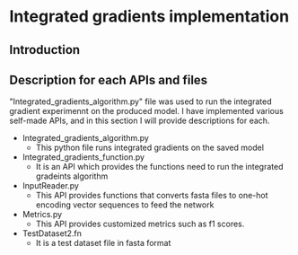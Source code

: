 # Integrated gradients implementation
## Introduction

## Description for each APIs and files
<p>"Integrated_gradients_algorithm.py" file was used to run the integrated gradient experimennt on the produced model. I have implemented various self-made APIs, and in this section I will provide descriptions for each.</p>
<ul>
  <li>Integrated_gradients_algorithm.py
    <ul>
      <li>This python file runs integrated gradients on the saved model</li>
    </ul>
  </li>
  <li>Integrated_gradients_function.py
    <ul>
      <li>It is an API which provides the functions need to run the integrated gradeints algorithm</li>
    </ul>
  </li>
  <li>InputReader.py
    <ul>
      <li>This API provides functions that converts fasta files to one-hot encoding vector sequences to feed the network</li>
    </ul>
  </li>
  <li>Metrics.py
    <ul>
      <li>This API provides customized metrics such as f1 scores.</li>
    </ul>
  </li>
  <li>TestDataset2.fn
    <ul>
      <li>It is a test dataset file in fasta format</li>
    </ul>
  </li>
